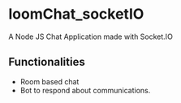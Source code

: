 # loomChat_socketIO
A Node JS Chat Application made with Socket.IO

## Functionalities

* Room based chat
* Bot to respond about communications.
